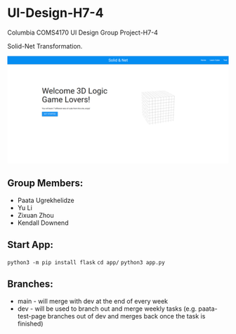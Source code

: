 # UI-Design-H7-4
Columbia COMS4170 UI Design Group Project-H7-4

Solid-Net Transformation.

![App Demo Image](images/app.png)

## Group Members:
- Paata Ugrekhelidze
- Yu Li
- Zixuan Zhou
- Kendall Downend

## Start App:
```python3 -m pip install flask```
```cd app/```
```python3 app.py```

## Branches:
- main - will merge with dev at the end of every week
- dev - will be used to branch out and merge weekly tasks (e.g. paata-test-page branches out of dev and merges back once the task is finished) 
